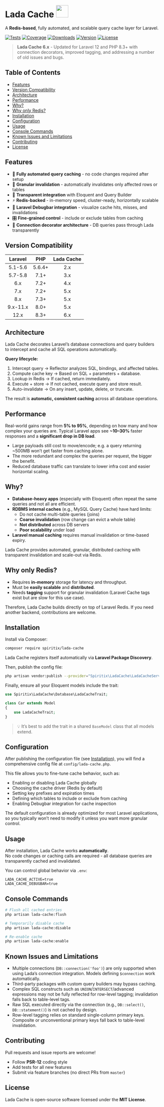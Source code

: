 # Lada Cache <img src="https://cdn4.iconfinder.com/data/icons/vaz2101/512/face_1-512.png" height="40">

A **Redis-based**, fully automated, and scalable query cache layer for Laravel.

[![Tests](https://github.com/spiritix/lada-cache/actions/workflows/tests.yml/badge.svg)](https://github.com/spiritix/lada-cache/actions/workflows/tests.yml)
[![Coverage](https://codecov.io/gh/spiritix/lada-cache/branch/main/graph/badge.svg)](https://codecov.io/gh/spiritix/lada-cache)
[![Downloads](https://poser.pugx.org/spiritix/lada-cache/d/total.svg)](https://packagist.org/packages/spiritix/lada-cache)
[![Version](https://poser.pugx.org/spiritix/lada-cache/v/stable.svg)](https://packagist.org/packages/spiritix/lada-cache)
[![License](https://poser.pugx.org/spiritix/lada-cache/license.svg)](https://packagist.org/packages/spiritix/lada-cache)

> **Lada Cache 6.x** - Updated for Laravel 12 and PHP 8.3+ with connection decorators, improved tagging, and addressing a number of old issues and bugs.

## Table of Contents

- [Features](#features)
- [Version Compatibility](#version-compatibility)
- [Architecture](#architecture)
- [Performance](#performance)
- [Why?](#why)
- [Why only Redis?](#why-only-redis)
- [Installation](#installation)
- [Configuration](#configuration)
- [Usage](#usage)
- [Console Commands](#console-commands)
- [Known Issues and Limitations](#known-issues-and-limitations)
- [Contributing](#contributing)
- [License](#license)

## Features

- 🚀 **Fully automated query caching** - no code changes required after setup  
- 🧩 **Granular invalidation** - automatically invalidates only affected rows or tables  
- 🧠 **Transparent integration** with Eloquent and Query Builder  
- ⚡ **Redis-backed** - in-memory speed, cluster-ready, horizontally scalable  
- 🧰 **Laravel Debugbar integration** - visualize cache hits, misses, and invalidations  
- 🎛️ **Fine-grained control** - include or exclude tables from caching  
- 🧱 **Connection decorator architecture** - DB queries pass through Lada transparently

## Version Compatibility

| Laravel  |  PHP   | Lada Cache |
|:--------:|:------:|:----------:|
| 5.1-5.6  | 5.6.4+ |    2.x     |
| 5.7-5.8  |  7.1+  |    3.x     |
|   6.x    |  7.2+  |    4.x     |
|   7.x    |  7.2+  |    5.x     |
|   8.x    |  7.3+  |    5.x     |
| 9.x-11.x |  8.0+  |    5.x     |
|  12.x    |  8.3+  |    6.x     |

## Architecture

Lada Cache decorates Laravel’s database connections and query builders to intercept and cache all SQL operations automatically.

**Query lifecycle:**
1. Intercept query → Reflector analyzes SQL, bindings, and affected tables.  
2. Compute cache key → Based on SQL + parameters + database.  
3. Lookup in Redis → If cached, return immediately.  
4. Execute + store → If not cached, execute query and store result.  
5. Auto-invalidate → On any insert, update, delete, or truncate.  

The result is **automatic, consistent caching** across all database operations.

## Performance

Real-world gains range from **5% to 95%**, depending on how many and how complex your queries are. Typical Laravel apps see **~10–30%** faster responses and a **significant drop in DB load**.

- Large payloads still cost to move/encode; e.g. a query returning ~500MB won’t get faster from caching alone.
- The more redundant and complex the queries per request, the bigger the benefit.
- Reduced database traffic can translate to lower infra cost and easier horizontal scaling.

## Why?

- **Database-heavy apps** (especially with Eloquent) often repeat the same queries and not all are efficient.
- **RDBMS internal caches** (e.g., MySQL Query Cache) have hard limits:
  - Do not cache multi-table queries (joins)
  - **Coarse invalidation** (row change can evict a whole table)
  - **Not distributed** across DB servers
  - **Poor scalability** under load
- **Laravel manual caching** requires manual invalidation or time-based expiry.

Lada Cache provides automated, granular, distributed caching with transparent invalidation and scale-out via Redis.

## Why only Redis?

- Requires **in-memory** storage for latency and throughput.
- Must be **easily scalable** and **distributed**.
- Needs **tagging** support for granular invalidation (Laravel Cache tags exist but are slow for this use case).

Therefore, Lada Cache builds directly on top of Laravel Redis. If you need another backend, contributions are welcome.

## Installation

Install via Composer:

```bash
composer require spiritix/lada-cache
```

Lada Cache registers itself automatically via **Laravel Package Discovery**.

Then, publish the config file:

```bash
php artisan vendor:publish --provider="Spiritix\LadaCache\LadaCacheServiceProvider"
```

Finally, ensure all your Eloquent models include the trait:

```php
use Spiritix\LadaCache\Database\LadaCacheTrait;

class Car extends Model
{
    use LadaCacheTrait;
}
```

> 💡 It’s best to add the trait in a shared `BaseModel` class that all models extend.

## Configuration
After publishing the configuration file (see [Installation](#installation)), you will find a comprehensive config file at `config/lada-cache.php`.

This file allows you to fine-tune cache behavior, such as:
- Enabling or disabling Lada Cache globally  
- Choosing the cache driver (Redis by default)  
- Setting key prefixes and expiration times  
- Defining which tables to include or exclude from caching  
- Enabling Debugbar integration for cache inspection  

The default configuration is already optimized for most Laravel applications, so you typically won’t need to modify it unless you want more granular control.

## Usage

After installation, Lada Cache works **automatically**.  
No code changes or caching calls are required - all database queries are transparently cached and invalidated.

You can control global behavior via `.env`:

```env
LADA_CACHE_ACTIVE=true
LADA_CACHE_DEBUGBAR=true
```

## Console Commands

```bash
# Flush all cached entries
php artisan lada-cache:flush

# Temporarily disable cache
php artisan lada-cache:disable

# Re-enable cache
php artisan lada-cache:enable
```

## Known Issues and Limitations

- Multiple connections (`DB::connection('foo')`) are only supported when using Lada’s connection integration. Models defining `$connection` work automatically.  
- Third-party packages with custom query builders may bypass caching.
- Complex SQL constructs such as `UNION`/`INTERSECT`/advanced expressions may not be fully reflected for row-level tagging; invalidation falls back to table-level tags.
- Raw SQL executed directly via the connection (e.g., `DB::select()`, `DB::statement()`) is not cached by design.
- Row-level tagging relies on standard single-column primary keys. Composite or unconventional primary keys fall back to table-level invalidation.

## Contributing

Pull requests and issue reports are welcome!

- Follow **PSR-12** coding style  
- Add tests for all new features  
- Submit via feature branches (no direct PRs from `master`)

## License

Lada Cache is open-source software licensed under the **MIT License**.